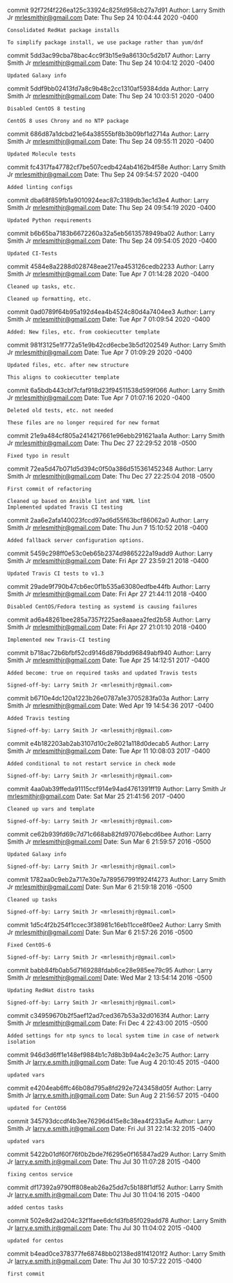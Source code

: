 commit 92f72f4f226ea125c33924c825fd958cb27a7d91
Author: Larry Smith Jr <mrlesmithjr@gmail.com>
Date:   Thu Sep 24 10:04:44 2020 -0400

    Consolidated RedHat package installs
    
    To simplify package install, we use package rather than yum/dnf

commit 5dd3ac99cba78bac4cc9f3b15e9a86130c5d2b17
Author: Larry Smith Jr <mrlesmithjr@gmail.com>
Date:   Thu Sep 24 10:04:12 2020 -0400

    Updated Galaxy info

commit 5ddf9bb02413fd7a8c9b48c2cc1310af59384dda
Author: Larry Smith Jr <mrlesmithjr@gmail.com>
Date:   Thu Sep 24 10:03:51 2020 -0400

    Disabled CentOS 8 testing
    
    CentOS 8 uses Chrony and no NTP package

commit 686d87a1dcbd21e64a38555bf8b3b09bf1d2714a
Author: Larry Smith Jr <mrlesmithjr@gmail.com>
Date:   Thu Sep 24 09:55:11 2020 -0400

    Updated Molecule tests

commit fc4317fa47782cf7be507cedb424ab4162b4f58e
Author: Larry Smith Jr <mrlesmithjr@gmail.com>
Date:   Thu Sep 24 09:54:57 2020 -0400

    Added linting configs

commit dba68f859fb1a9010924eac87c3189db3ec1d3e4
Author: Larry Smith Jr <mrlesmithjr@gmail.com>
Date:   Thu Sep 24 09:54:19 2020 -0400

    Updated Python requirements

commit b6b65ba7183b6672260a32a5eb5613578949ba02
Author: Larry Smith Jr <mrlesmithjr@gmail.com>
Date:   Thu Sep 24 09:54:05 2020 -0400

    Updated CI-Tests

commit 4584e8a2288d028748eae217ea453126cedb2233
Author: Larry Smith Jr <mrlesmithjr@gmail.com>
Date:   Tue Apr 7 01:14:28 2020 -0400

    Cleaned up tasks, etc.
    
    Cleaned up formatting, etc.

commit 0ad0789f64b95a192d4ea4b4524c80d4a7404ee3
Author: Larry Smith Jr <mrlesmithjr@gmail.com>
Date:   Tue Apr 7 01:09:54 2020 -0400

    Added: New files, etc. from cookiecutter template

commit 981f3125e1f772a51e9b42cd6ecbe3b5d1202549
Author: Larry Smith Jr <mrlesmithjr@gmail.com>
Date:   Tue Apr 7 01:09:29 2020 -0400

    Updated files, etc. after new structure
    
    This aligns to cookiecutter template

commit 6a5bdb443cbf7cfaf918d23f94511538d599f066
Author: Larry Smith Jr <mrlesmithjr@gmail.com>
Date:   Tue Apr 7 01:07:16 2020 -0400

    Deleted old tests, etc. not needed
    
    These files are no longer required for new format

commit 21e9a484cf805a2414217661e96ebb291621aa1a
Author: Larry Smith Jr <mrlesmithjr@gmail.com>
Date:   Thu Dec 27 22:29:52 2018 -0500

    Fixed typo in result

commit 72ea5d47b071d5d394c0f50a386d515361452348
Author: Larry Smith Jr <mrlesmithjr@gmail.com>
Date:   Thu Dec 27 22:25:04 2018 -0500

    First commit of refactoring
    
    Cleaned up based on Ansible lint and YAML lint
    Implemented updated Travis CI testing

commit 2aa6e2afa140023fccd97ad6d55f63bcf86062a0
Author: Larry Smith Jr <mrlesmithjr@gmail.com>
Date:   Thu Jun 7 15:10:52 2018 -0400

    Added fallback server configuration options.

commit 5459c298ff0e53c0eb65b2374d9865222a19add9
Author: Larry Smith Jr <mrlesmithjr@gmail.com>
Date:   Fri Apr 27 23:59:21 2018 -0400

    Updated Travis CI tests to v1.3

commit 29ade9f790b47cb6ec0f1b535a63080edfbe44fb
Author: Larry Smith Jr <mrlesmithjr@gmail.com>
Date:   Fri Apr 27 21:44:11 2018 -0400

    Disabled CentOS/Fedora testing as systemd is causing failures

commit ad6a48261bee285a7357f225ae8aaaea2fed2b58
Author: Larry Smith Jr <mrlesmithjr@gmail.com>
Date:   Fri Apr 27 21:01:10 2018 -0400

    Implemented new Travis-CI testing

commit b718ac72b6bfbf52cd9146d879bdd96849abf940
Author: Larry Smith Jr <mrlesmithjr@gmail.com>
Date:   Tue Apr 25 14:12:51 2017 -0400

    Added become: true on required tasks and updated Travis tests
    
    Signed-off-by: Larry Smith Jr <mrlesmithjr@gmail.com>

commit b6710e4dc120a1223b26e0787a1e3705283fa03a
Author: Larry Smith Jr <mrlesmithjr@gmail.com>
Date:   Wed Apr 19 14:54:36 2017 -0400

    Added Travis testing
    
    Signed-off-by: Larry Smith Jr <mrlesmithjr@gmail.com>

commit e4b182203ab2ab3107d10c2e8021a118d0decab5
Author: Larry Smith Jr <mrlesmithjr@gmail.com>
Date:   Tue Apr 11 10:08:03 2017 -0400

    Added conditional to not restart service in check mode
    
    Signed-off-by: Larry Smith Jr <mrlesmithjr@gmail.com>

commit 4aa0ab39ffeda91115ccf914e94ad4761391ff19
Author: Larry Smith Jr <mrlesmithjr@gmail.com>
Date:   Sat Mar 25 21:41:56 2017 -0400

    Cleaned up vars and template
    
    Signed-off-by: Larry Smith Jr <mrlesmithjr@gmail.com>

commit ce62b939fd69c7d71c668ab82fd97076ebcd6bee
Author: Larry Smith Jr <mrlesmithjr@gmail.coml>
Date:   Sun Mar 6 21:59:57 2016 -0500

    Updated Galaxy info
    
    Signed-off-by: Larry Smith Jr <mrlesmithjr@gmail.coml>

commit 1782aa0c9eb2a717e30e7a789567991f924f4273
Author: Larry Smith Jr <mrlesmithjr@gmail.coml>
Date:   Sun Mar 6 21:59:18 2016 -0500

    Cleaned up tasks
    
    Signed-off-by: Larry Smith Jr <mrlesmithjr@gmail.coml>

commit 1d5c4f2b254f1ccec3f38981c16eb11cce8f0ee2
Author: Larry Smith Jr <mrlesmithjr@gmail.coml>
Date:   Sun Mar 6 21:57:26 2016 -0500

    Fixed CentOS-6
    
    Signed-off-by: Larry Smith Jr <mrlesmithjr@gmail.coml>

commit babb84fb0ab5d7169288fdab6ce28e985ee79c95
Author: Larry Smith Jr <mrlesmithjr@gmail.coml>
Date:   Wed Mar 2 13:54:14 2016 -0500

    Updating RedHat distro tasks
    
    Signed-off-by: Larry Smith Jr <mrlesmithjr@gmail.coml>

commit c34959670b2f5aef12ad7ced367b53a32d0163f4
Author: Larry Smith Jr <mrlesmithjr@gmail.com>
Date:   Fri Dec 4 22:43:00 2015 -0500

    Added settings for ntp syncs to local system time in case of network isolation

commit 946d3d6ff1e148ef9884b1c7d8b3b94a4c2e3c75
Author: Larry Smith Jr <larry.e.smith.jr@gmail.com>
Date:   Tue Aug 4 20:10:45 2015 -0400

    updated vars

commit e4204eab6ffc46b08d795a8fd292e7243458d05f
Author: Larry Smith Jr <larry.e.smith.jr@gmail.com>
Date:   Sun Aug 2 21:56:57 2015 -0400

    updated for CentOS6

commit 345793dccdf4b3ee76296d415e8c38ea4f233a5e
Author: Larry Smith Jr <larry.e.smith.jr@gmail.com>
Date:   Fri Jul 31 22:14:32 2015 -0400

    updated vars

commit 5422b01df60f76f0b2bde7f6295e0f165847ad29
Author: Larry Smith Jr <larry.e.smith.jr@gmail.com>
Date:   Thu Jul 30 11:07:28 2015 -0400

    fixing centos service

commit df17392a9790ff808eab26a25dd7c5b188f1df52
Author: Larry Smith Jr <larry.e.smith.jr@gmail.com>
Date:   Thu Jul 30 11:04:16 2015 -0400

    added centos tasks

commit 502e8d2ad204c32f1faee6dcfd3fb85f029add78
Author: Larry Smith Jr <larry.e.smith.jr@gmail.com>
Date:   Thu Jul 30 11:04:02 2015 -0400

    updated for centos

commit b4ead0ce378377fe68748bb02138ed81f41201f2
Author: Larry Smith Jr <larry.e.smith.jr@gmail.com>
Date:   Thu Jul 30 10:57:22 2015 -0400

    first commit
